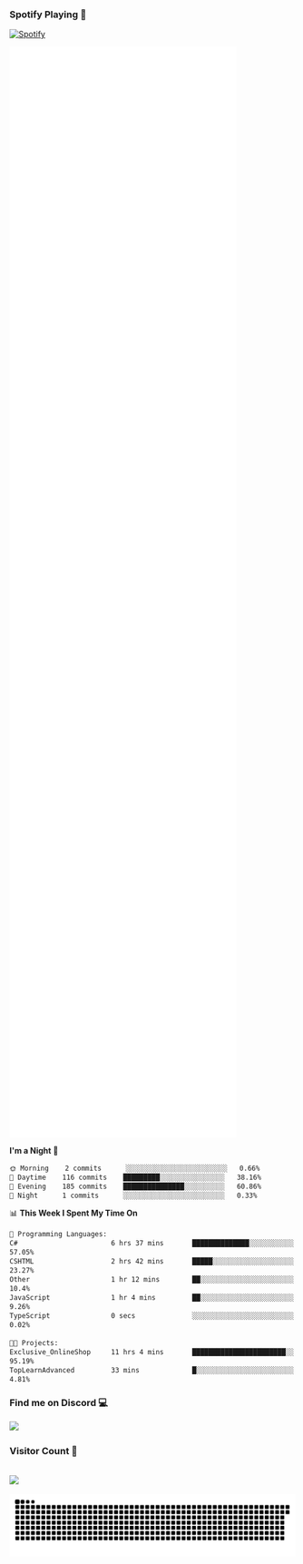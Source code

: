 ### Spotify Playing 🎵
[![Spotify](https://spotify-livestats-callme-milad.vercel.app/api/spotify)](https://open.spotify.com/user/314mrt6dxn5cqoxklh3thbwlr6by)

<img align="center" src="/github-metrics.svg" alt="Metrics" width="400">

<!--START_SECTION:waka-->
**I'm a Night 🦉** 

```text
🌞 Morning    2 commits      ░░░░░░░░░░░░░░░░░░░░░░░░░   0.66% 
🌆 Daytime    116 commits    █████████░░░░░░░░░░░░░░░░   38.16% 
🌃 Evening    185 commits    ███████████████░░░░░░░░░░   60.86% 
🌙 Night      1 commits      ░░░░░░░░░░░░░░░░░░░░░░░░░   0.33%

```


📊 **This Week I Spent My Time On** 

```text
💬 Programming Languages: 
C#                       6 hrs 37 mins       ██████████████░░░░░░░░░░░   57.05% 
CSHTML                   2 hrs 42 mins       █████░░░░░░░░░░░░░░░░░░░░   23.27% 
Other                    1 hr 12 mins        ██░░░░░░░░░░░░░░░░░░░░░░░   10.4% 
JavaScript               1 hr 4 mins         ██░░░░░░░░░░░░░░░░░░░░░░░   9.26% 
TypeScript               0 secs              ░░░░░░░░░░░░░░░░░░░░░░░░░   0.02%

🐱‍💻 Projects: 
Exclusive_OnlineShop     11 hrs 4 mins       ███████████████████████░░   95.19% 
TopLearnAdvanced         33 mins             █░░░░░░░░░░░░░░░░░░░░░░░░   4.81%

```


<!--END_SECTION:waka-->

### Find me on Discord 💻
<a href="https://discord.gg/pQVcABAxAy" rel="nofollow"> 
  <img src="https://discord.c99.nl/widget/theme-2/977957889358573609.png" data-canonical-src="https://discord.c99.nl/widget/theme-2/977957889358573609.png" style="max-width: 100%;"></a>

### Visitor Count 🔢
<p align="left"> 
  <br>
  <img src="https://profile-counter.glitch.me/callme-devil/count.svg" />
</p>

<img src="https://github.com/callme-devil/callme-devil/blob/output/github-contribution-grid-snake.svg" alt="snake" style="max-width: 100%;">

